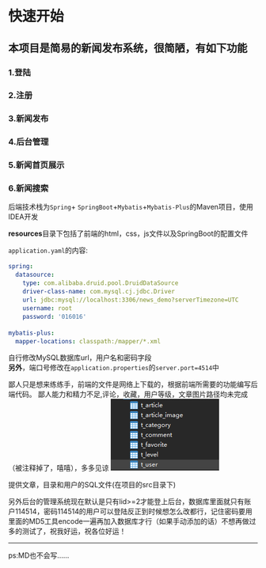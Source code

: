 # 快速开始

## 本项目是简易的新闻发布系统，很简陋，有如下功能
### 1.登陆
### 2.注册
### 3.新闻发布
### 4.后台管理
### 5.新闻首页展示

### 6.新闻搜索




后端技术栈为`Spring`+  `SpringBoot`+`Mybatis`+`Mybatis-Plus`的Maven项目，使用IDEA开发

**resources**目录下包括了前端的html，css，js文件以及SpringBoot的配置文件

`application.yaml`的内容:
```yaml
spring:
  datasource:
    type: com.alibaba.druid.pool.DruidDataSource
    driver-class-name: com.mysql.cj.jdbc.Driver
    url: jdbc:mysql://localhost:3306/news_demo?serverTimezone=UTC
    username: root
    password: '016016'

mybatis-plus:
  mapper-locations: classpath:/mapper/*.xml
```
自行修改MySQL数据库url，用户名和密码字段   
**另外**，端口号修改在`application.properties`的`server.port=4514`中



鄙人只是想来练练手，前端的文件是网络上下载的，根据前端所需要的功能编写后端代码。
鄙人能力和精力不足,评论，收藏，用户等级，文章图片路径均未完成（被注释掉了，嘻嘻），多多见谅
![img.png](img/img.png)

提供文章，目录和用户的SQL文件(在项目的src目录下)

另外后台的管理系统现在默认是只有lid>=2才能登上后台，数据库里面就只有账户114514，密码114514的用户可以登陆反正到时候想怎么改都行，记住密码要用里面的MD5工具encode一遍再加入数据库才行（如果手动添加的话）不想再做过多的测试了，祝我好运，祝各位好运！

---
ps:MD也不会写……
